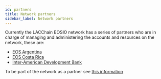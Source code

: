 ```yaml
---
id: partners
title: Network partners
sidebar_label: Network partners
---
```


Currently the LACChain EOSIO network has a series of partners who are in charge of managing and administering the accounts and resources on the network, these are:

- [EOS Argentina](https://www.eosargentina.io/)
- [EOS Costa Rica](https://es.eoscostarica.io/)
- [Inter-American Development Bank](https://www.iadb.org/en)

To be part of the network as a partner see [this information](./create-account-partner)
